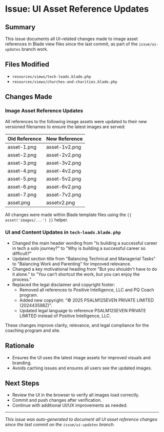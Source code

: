 # Issue: UI Asset Reference Updates

## Summary
This issue documents all UI-related changes made to image asset references in Blade view files since the last commit, as part of the `issue/ui-updates` branch work.

## Files Modified
- `resources/views/tech-leads.blade.php`
- `resources/views/churches-and-charities.blade.php`

## Changes Made

### Image Asset Reference Updates
All references to the following image assets were updated to their new versioned filenames to ensure the latest images are served:

| Old Reference                | New Reference                |
|------------------------------|------------------------------|
| asset-1.png                  | asset-1v2.png                |
| asset-2.png                  | asset-2v2.png                |
| asset-3.png                  | asset-3v2.png                |
| asset-4.png                  | asset-4v2.png                |
| asset-5.png                  | asset-5v2.png                |
| asset-6.png                  | asset-6v2.png                |
| asset-7.png                  | asset-7v2.png                |
| asset.png                    | assetv2.png                  |

All changes were made within Blade template files using the `{{ asset('images/...') }}` helper.

### UI and Content Updates in `tech-leads.blade.php`
- Changed the main header wording from "Is building a successful career in tech a solo journey?" to "Why is building a successful career so difficult?"
- Updated section title from "Balancing Technical and Managerial Tasks" to "Balancing Work and Parenting" for improved relevance.
- Changed a key motivational heading from "But you shouldn't have to do it alone." to "You can’t shortcut the work, but you can enjoy the process."
- Replaced the legal disclaimer and copyright footer:
  - Removed all references to Positive Intelligence, LLC and PQ Coach program.
  - Added new copyright: "© 2025 PSALM12SEVEN PRIVATE LIMITED (202443598Z)".
  - Updated legal language to reference PSALM12SEVEN PRIVATE LIMITED instead of Positive Intelligence, LLC.

These changes improve clarity, relevance, and legal compliance for the coaching program and site.

## Rationale
- Ensures the UI uses the latest image assets for improved visuals and branding.
- Avoids caching issues and ensures all users see the updated images.

## Next Steps
- Review the UI in the browser to verify all images load correctly.
- Commit and push changes after verification.
- Continue with additional UI/UX improvements as needed.

---
*This issue was auto-generated to document all UI asset reference changes since the last commit on the `issue/ui-updates` branch.*

